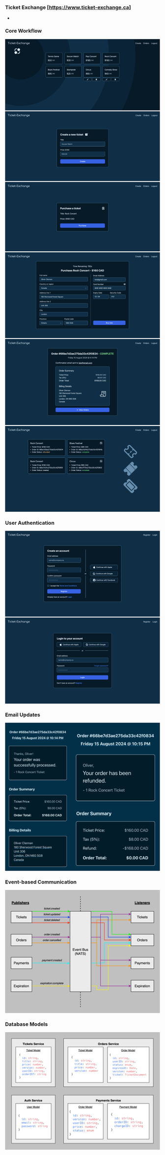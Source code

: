 <h3> Ticket Exchange <a href="https:www.ticket-exchange.ca"> [https://www.ticket-exchange.ca] </a></h3>
<ul>
  <li></li>
</ul>

<h3> Core Workflow </h3>

![Landing page containing all current listings on the platform](./images/landing_page.png)
![Create a new ticket form](./images/create_form.png)
![Intent to purchase page](./images/purchase_page.png)
![Payment method and billing address form](./images/checkout_form.png)
![Order confirmation page containing a recap of the newly-placed order](./images/order_confirmation.png)
![Order history page](./images/order_history.png)

<h3> User Authentication </h3>

![Registration form for new users](./images/registration_form.png)
![Login form for returning users](./images/login_form.png)

<h3> Email Updates </h3>

![Order confirmation and order refunded email updates](./images/email_updates.png)

<h3> Event-based Communication </h3>

![A diagram illustrating event-based communication between microservices](./images/event_flow.png)

<h3> Database Models </h3>

![A diagram detailing all database models utilized in the application](./images/data_models.png)
